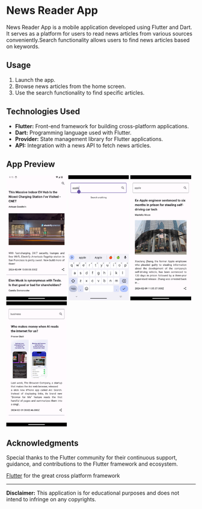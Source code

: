 # News Reader App

News Reader App is a mobile application developed using Flutter and Dart. It serves as a platform for users to read news articles from various sources conveniently.Search functionality allows users to find news articles based on keywords.


## Usage

1. Launch the app.
2. Browse news articles from the home screen.
3. Use the search functionality to find specific articles.

## Technologies Used

- **Flutter:** Front-end framework for building cross-platform applications.
- **Dart:** Programming language used with Flutter.
- **Provider:** State management library for Flutter applications.
- **API:** Integration with a news API to fetch news articles.

## App Preview

<img src="https://github.com/AbhinandhanaPU/news_reader/blob/main/screenshots/1.png" width="32%">  <img src="https://github.com/AbhinandhanaPU/news_reader/blob/main/screenshots/2.png" width="32%">  <img src="https://github.com/AbhinandhanaPU/news_reader/blob/main/screenshots/3.png" width="32%">  <img src="https://github.com/AbhinandhanaPU/news_reader/blob/main/screenshots/4.png" width="32%">

## Acknowledgments

Special thanks to the Flutter community for their continuous support, guidance, and contributions to the Flutter framework and ecosystem.

[Flutter](https://flutter.dev) for the great cross platform framework

---

**Disclaimer:** This application is for educational purposes and does not intend to infringe on any copyrights.
